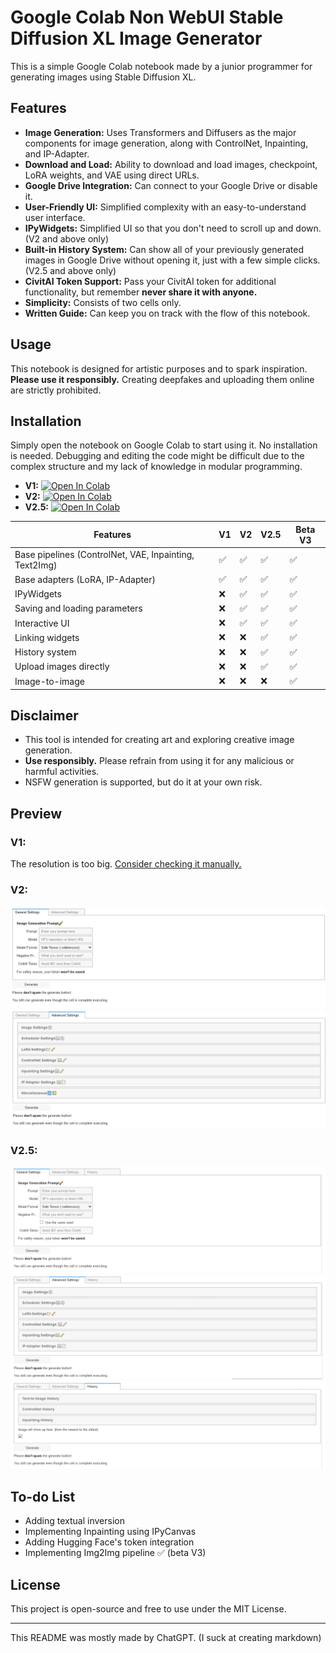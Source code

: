 # Google Colab Non WebUI Stable Diffusion XL Image Generator

This is a simple Google Colab notebook made by a junior programmer for generating images using Stable Diffusion XL.

## Features
- **Image Generation:** Uses Transformers and Diffusers as the major components for image generation, along with ControlNet, Inpainting, and IP-Adapter.
- **Download and Load:** Ability to download and load images, checkpoint, LoRA weights, and VAE using direct URLs.
- **Google Drive Integration:** Can connect to your Google Drive or disable it.
- **User-Friendly UI:** Simplified complexity with an easy-to-understand user interface.
- **IPyWidgets:** Simplified UI so that you don't need to scroll up and down. (V2 and above only)
- **Built-in History System:** Can show all of your previously generated images in Google Drive without opening it, just with a few simple clicks. (V2.5 and above only)
- **CivitAI Token Support:** Pass your CivitAI token for additional functionality, but remember **never share it with anyone.**
- **Simplicity:** Consists of two cells only.
- **Written Guide:** Can keep you on track with the flow of this notebook.

## Usage
This notebook is designed for artistic purposes and to spark inspiration. **Please use it responsibly.** Creating deepfakes and uploading them online are strictly prohibited.

## Installation
Simply open the notebook on Google Colab to start using it. No installation is needed. Debugging and editing the code might be difficult due to the complex structure and my lack of knowledge in modular programming.
- **V1:** [![Open In Colab](https://colab.research.google.com/assets/colab-badge.svg)](https://colab.research.google.com/github/ZicoDiegoRR/stable_diffusion_xl_colab_ui/blob/main/stable_diffusion_xl_v1.ipynb)
- **V2:** [![Open In Colab](https://colab.research.google.com/assets/colab-badge.svg)](https://colab.research.google.com/github/ZicoDiegoRR/stable_diffusion_xl_colab_ui/blob/main/stable_diffusion_xl_v2.ipynb)
- **V2.5:** [![Open In Colab](https://colab.research.google.com/assets/colab-badge.svg)](https://colab.research.google.com/github/ZicoDiegoRR/stable_diffusion_xl_colab_ui/blob/main/stable_diffusion_xl_v2.5.ipynb)

| Features                                               | V1 | V2 | V2.5 | Beta V3 |
|--------------------------------------------------------|----|----|------|---------|
| Base pipelines (ControlNet, VAE, Inpainting, Text2Img) | ✅  | ✅  | ✅    | ✅       |
| Base adapters (LoRA, IP-Adapter)                       | ✅  | ✅  | ✅    | ✅       |
| IPyWidgets                                             | ❌  | ✅  | ✅    | ✅       |
| Saving and loading parameters                          | ❌  | ✅  | ✅    | ✅       |
| Interactive UI                                         | ❌  | ✅  | ✅    | ✅       |
| Linking widgets                                        | ❌  | ❌  | ✅    | ✅       |
| History system                                         | ❌  | ❌  | ✅    | ✅       |
| Upload images directly                                 | ❌  | ❌  | ✅    | ✅       |
| Image-to-image                                         | ❌  | ❌  | ❌    | ✅       |



## Disclaimer
- This tool is intended for creating art and exploring creative image generation.
- **Use responsibly.** Please refrain from using it for any malicious or harmful activities.
- NSFW generation is supported, but do it at your own risk.

## Preview
### V1:
The resolution is too big. [Consider checking it manually.](docs/v1/v1.png)
### V2:
![general_settings_v2](docs/v2/general_settings.png)
![advanced_settings_v2](docs/v2/advanced_settings.png)
### V2.5:
![general_settings_v2.5](docs/v2.5/general_settings.png)
![advanced_settings_v2.5](docs/v2.5/advanced_settings.png)
![history_v2.5](docs/v2.5/history.png)

## To-do List
- Adding textual inversion
- Implementing Inpainting using IPyCanvas
- Adding Hugging Face's token integration
- Implementing Img2Img pipeline ✅ (beta V3)
## License
This project is open-source and free to use under the MIT License.

---

This README was mostly made by ChatGPT. (I suck at creating markdown)
